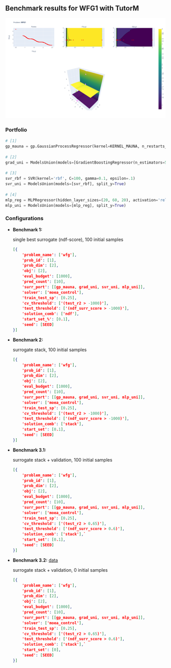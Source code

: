 ## Benchmark results for WFG1 with TutorM

![WFG1. 2 parameters, 2 objectives](../../../img/prob_WFG1.png)

### Portfolio
```python 
# [1]
gp_mauna = gp.GaussianProcessRegressor(kernel=KERNEL_MAUNA, n_restarts_optimizer=20)

# [2]
grad_uni = ModelsUnion(models=[GradientBoostingRegressor(n_estimators=500)], split_y=True)

# [3]
svr_rbf = SVR(kernel='rbf', C=100, gamma=0.1, epsilon=.1)
svr_uni = ModelsUnion(models=[svr_rbf], split_y=True)

# [4]
mlp_reg = MLPRegressor(hidden_layer_sizes=(20, 60, 20), activation='relu', solver='lbfgs')
mlp_uni = ModelsUnion(models=[mlp_reg], split_y=True)
```

### Configurations
- **Benchmark 1:**

    single best surrogate (ndf-score), 100 initial samples
    ```json
    [{
        'problem_name': ['wfg'],
        'prob_id': [1], 
        'prob_dim': [2],
        'obj': [2],
        'eval_budget': [1000],
        'pred_count': [10],
        'surr_port': [[gp_mauna, grad_uni, svr_uni, mlp_uni]],
        'solver': ['moea_control'],
        'train_test_sp': [0.25],
        'cv_threshold': ['(test_r2 > -1000)'],
        'test_threshold': ['(ndf_surr_score > -1000)'],
        'solution_comb': ['ndf'],
        'start_set_%': [0.1],
        'seed': [SEED]
    }]
    ```

- **Benchmark 2:**

    surrogate stack, 100 initial samples
    ```json
    [{
        'problem_name': ['wfg'],
        'prob_id': [1], 
        'prob_dim': [2],
        'obj': [2],
        'eval_budget': [1000],
        'pred_count': [10],
        'surr_port': [[gp_mauna, grad_uni, svr_uni, mlp_uni]],
        'solver': ['moea_control'],
        'train_test_sp': [0.25],
        'cv_threshold': ['(test_r2 > -1000)'],
        'test_threshold': ['(ndf_surr_score > -1000)'],
        'solution_comb': ['stack'],
        'start_set': [0.1],
        'seed': [SEED]
    }]
    ```

- **Benchmark 3.1:**

    surrogate stack + validation, 100 initial samples
    ```json
    [{
        'problem_name': ['wfg'],
        'prob_id': [1], 
        'prob_dim': [2],
        'obj': [2],
        'eval_budget': [1000],
        'pred_count': [10],
        'surr_port': [[gp_mauna, grad_uni, svr_uni, mlp_uni]],
        'solver': ['moea_control'],
        'train_test_sp': [0.25],
        'cv_threshold': ['(test_r2 > 0.65)'],
        'test_threshold': ['(ndf_surr_score > 0.6)'],
        'solution_comb': ['stack'],`
        'start_set': [0.1],
        'seed': [SEED]
    }]
    ```

- **Benchmark 3.2:** [data](../default_tutor/README.md)

    surrogate stack + validation, 0 initial samples
    ```json
    [{
        'problem_name': ['wfg'],
        'prob_id': [1], 
        'prob_dim': [2],
        'obj': [2],
        'eval_budget': [1000],
        'pred_count': [10],
        'surr_port': [[gp_mauna, grad_uni, svr_uni, mlp_uni]],
        'solver': ['moea_control'],
        'train_test_sp': [0.25],
        'cv_threshold': ['(test_r2 > 0.65)'],
        'test_threshold': ['(ndf_surr_score > 0.6)'],
        'solution_comb': ['stack'],`
        'start_set': [0],
        'seed': [SEED]
    }]
    ```
